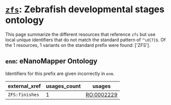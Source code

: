 # [`zfs`](https://bioregistry.io/zfs): Zebrafish developmental stages ontology

This page summarize the different resources that reference `zfs`
but use local unique identifiers that do not match the standard pattern of
`^\d{7}$`. Of the 1 resources,
1 variants on the standard prefix were found: ['ZFS'].

## `enm`: eNanoMapper Ontology

Identifiers for this prefix are given incorrectly in `enm`.

| external_xref   |   usages_count | usages                                                  |
|-----------------|----------------|---------------------------------------------------------|
| `ZFS:finishes`  |              1 | [RO:0002229](http://purl.obolibrary.org/obo/RO_0002229) |

